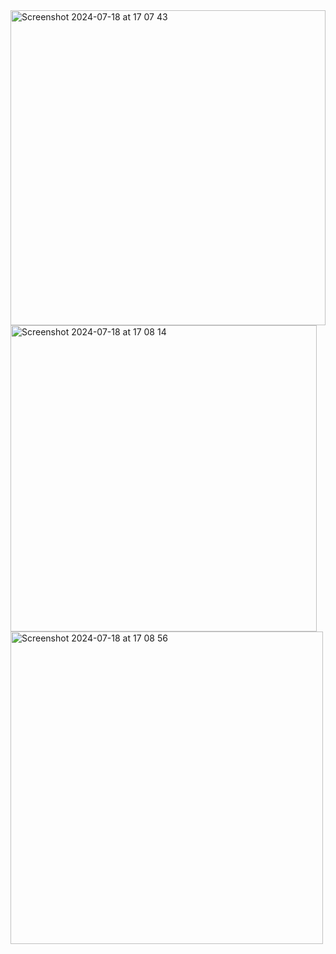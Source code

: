 
<img width="504" alt="Screenshot 2024-07-18 at 17 07 43" src="https://github.com/user-attachments/assets/a90ed7fc-45da-4357-bc31-ca893b03cdb4">




<img width="490" alt="Screenshot 2024-07-18 at 17 08 14" src="https://github.com/user-attachments/assets/294a48b3-36ee-4cf9-90d5-b8b2320831a6">





<img width="500" alt="Screenshot 2024-07-18 at 17 08 56" src="https://github.com/user-attachments/assets/ea0ae85f-9acc-4387-bd6f-97f11e3d609d">
